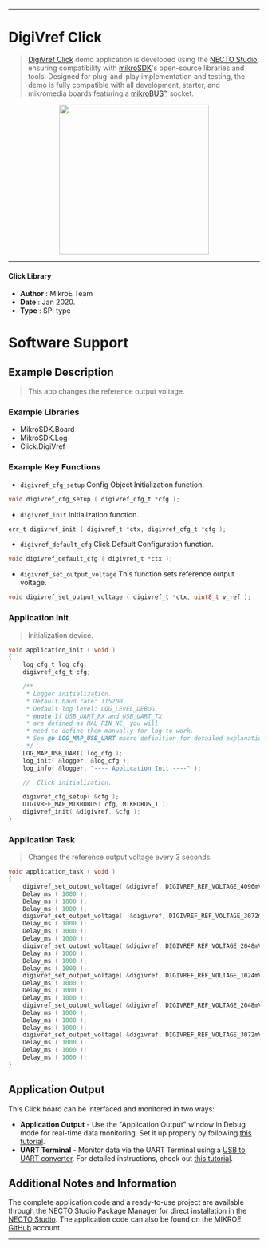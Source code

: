 
---
# DigiVref Click

> [DigiVref Click](https://www.mikroe.com/?pid_product=MIKROE-3334) demo application is developed using
the [NECTO Studio](https://www.mikroe.com/necto), ensuring compatibility with [mikroSDK](https://www.mikroe.com/mikrosdk)'s
open-source libraries and tools. Designed for plug-and-play implementation and testing, the demo is fully compatible with
all development, starter, and mikromedia boards featuring a [mikroBUS&trade;](https://www.mikroe.com/mikrobus) socket.

<p align="center">
  <img src="https://www.mikroe.com/?pid_product=MIKROE-3334&image=1" height=300px>
</p>

---

#### Click Library

- **Author**        : MikroE Team
- **Date**          : Jan 2020.
- **Type**          : SPI type

# Software Support

## Example Description

> This app changes the reference output voltage. 

### Example Libraries

- MikroSDK.Board
- MikroSDK.Log
- Click.DigiVref

### Example Key Functions

- `digivref_cfg_setup` Config Object Initialization function. 
```c
void digivref_cfg_setup ( digivref_cfg_t *cfg );
``` 
 
- `digivref_init` Initialization function. 
```c
err_t digivref_init ( digivref_t *ctx, digivref_cfg_t *cfg );
```

- `digivref_default_cfg` Click Default Configuration function. 
```c
void digivref_default_cfg ( digivref_t *ctx );
```

- `digivref_set_output_voltage` This function sets reference output voltage. 
```c
void digivref_set_output_voltage ( digivref_t *ctx, uint8_t v_ref );
```

### Application Init

> Initialization device.

```c
void application_init ( void )
{
    log_cfg_t log_cfg;
    digivref_cfg_t cfg;

    /** 
     * Logger initialization.
     * Default baud rate: 115200
     * Default log level: LOG_LEVEL_DEBUG
     * @note If USB_UART_RX and USB_UART_TX 
     * are defined as HAL_PIN_NC, you will 
     * need to define them manually for log to work. 
     * See @b LOG_MAP_USB_UART macro definition for detailed explanation.
     */
    LOG_MAP_USB_UART( log_cfg );
    log_init( &logger, &log_cfg );
    log_info( &logger, "---- Application Init ----" );

    //  Click initialization.

    digivref_cfg_setup( &cfg );
    DIGIVREF_MAP_MIKROBUS( cfg, MIKROBUS_1 );
    digivref_init( &digivref, &cfg );
}
```

### Application Task

> Changes the reference output voltage every 3 seconds.

```c
void application_task ( void )
{
    digivref_set_output_voltage( &digivref, DIGIVREF_REF_VOLTAGE_4096mV );
    Delay_ms ( 1000 );
    Delay_ms ( 1000 );
    Delay_ms ( 1000 );
    digivref_set_output_voltage(  &digivref, DIGIVREF_REF_VOLTAGE_3072mV );
    Delay_ms ( 1000 );
    Delay_ms ( 1000 );
    Delay_ms ( 1000 );
    digivref_set_output_voltage( &digivref, DIGIVREF_REF_VOLTAGE_2048mV );
    Delay_ms ( 1000 );
    Delay_ms ( 1000 );
    Delay_ms ( 1000 );
    digivref_set_output_voltage( &digivref, DIGIVREF_REF_VOLTAGE_1024mV );
    Delay_ms ( 1000 );
    Delay_ms ( 1000 );
    Delay_ms ( 1000 );
    digivref_set_output_voltage( &digivref, DIGIVREF_REF_VOLTAGE_2048mV );
    Delay_ms ( 1000 );
    Delay_ms ( 1000 );
    Delay_ms ( 1000 );
    digivref_set_output_voltage( &digivref, DIGIVREF_REF_VOLTAGE_3072mV );
    Delay_ms ( 1000 );
    Delay_ms ( 1000 );
    Delay_ms ( 1000 );
}
```

## Application Output

This Click board can be interfaced and monitored in two ways:
- **Application Output** - Use the "Application Output" window in Debug mode for real-time data monitoring.
Set it up properly by following [this tutorial](https://www.youtube.com/watch?v=ta5yyk1Woy4).
- **UART Terminal** - Monitor data via the UART Terminal using
a [USB to UART converter](https://www.mikroe.com/click/interface/usb?interface*=uart,uart). For detailed instructions,
check out [this tutorial](https://help.mikroe.com/necto/v2/Getting%20Started/Tools/UARTTerminalTool).

## Additional Notes and Information

The complete application code and a ready-to-use project are available through the NECTO Studio Package Manager for 
direct installation in the [NECTO Studio](https://www.mikroe.com/necto). The application code can also be found on
the MIKROE [GitHub](https://github.com/MikroElektronika/mikrosdk_click_v2) account.

---
